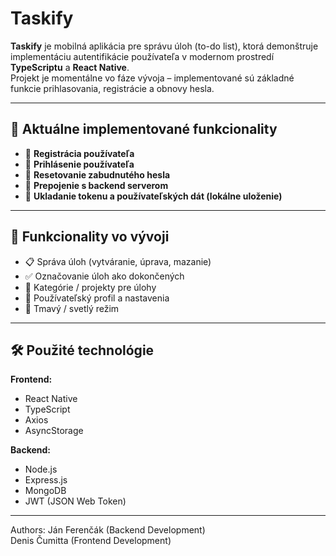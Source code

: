 # Taskify

**Taskify** je mobilná aplikácia pre správu úloh (to-do list), ktorá demonštruje implementáciu autentifikácie používateľa v modernom prostredí **TypeScriptu** a **React Native**.  
Projekt je momentálne vo fáze vývoja – implementované sú základné funkcie prihlasovania, registrácie a obnovy hesla.

---

## 🚀 Aktuálne implementované funkcionality

- 🔐 **Registrácia používateľa**
- 🔑 **Prihlásenie používateľa**
- 🔁 **Resetovanie zabudnutého hesla**
- 📡 **Prepojenie s backend serverom**
- 💾 **Ukladanie tokenu a používateľských dát (lokálne uloženie)**

---

## 🧩 Funkcionality vo vývoji

- 📋 Správa úloh (vytváranie, úprava, mazanie)  
- ✅ Označovanie úloh ako dokončených  
- 🧠 Kategórie / projekty pre úlohy  
- 👤 Používateľský profil a nastavenia  
- 🌙 Tmavý / svetlý režim

---

## 🛠 Použité technológie

**Frontend:**
- React Native
- TypeScript
- Axios
- AsyncStorage

**Backend:**
- Node.js
- Express.js
- MongoDB
- JWT (JSON Web Token)

---

Authors: Ján Ferenčák (Backend Development)<br>
         Denis Čumitta (Frontend Development)

